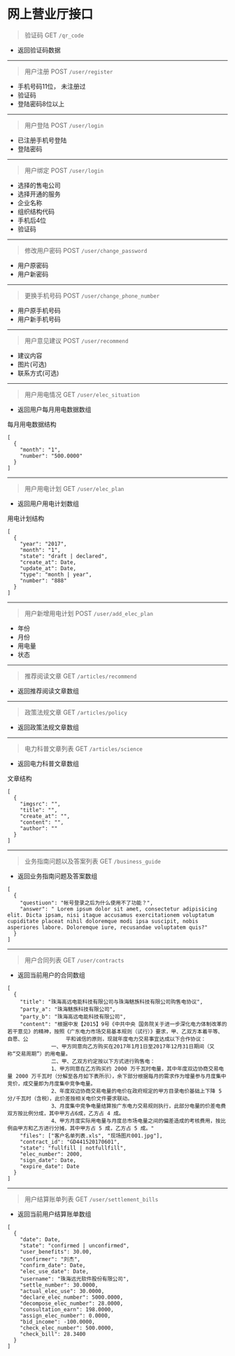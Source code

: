 # 网上营业厅接口

> 验证码 GET `/qr_code`

- 返回验证码数据

---
> 用户注册 POST `/user/register`

- 手机号码11位， 未注册过
- 验证码
- 登陆密码8位以上

---
> 用户登陆 POST `/user/login`

- 已注册手机号登陆
- 登陆密码

---
> 用户绑定 POST `/user/login`

- 选择的售电公司
- 选择开通的服务
- 企业名称
- 组织结构代码
- 手机后4位
- 验证码

---
> 修改用户密码 POST `/user/change_password`

- 用户原密码
- 用户新密码

---
> 更换手机号码 POST `/user/change_phone_number`

- 用户原手机号码
- 用户新手机号码

---
> 用户意见建议 POST `/user/recommend`

- 建议内容
- 图片(可选)
- 联系方式(可选)

---
> 用户用电情况 GET `/user/elec_situation`

- 返回用户每月用电数据数组

每月用电数据结构
```
[
  {
    "month": "1",
    "number": "500.0000"
  }
]
```

---
> 用户用电计划 GET `/user/elec_plan`

- 返回用户用电计划数组

用电计划结构
```
[
  {
    "year": "2017",
    "month": "1",
    "state": "draft | declared",
    "create_at": Date,
    "update_at": Date,
    "type": "month | year",
    "number": "888"
  }
]
```

---
> 用户新增用电计划 POST `/user/add_elec_plan`

- 年份
- 月份
- 用电量
- 状态


---
> 推荐阅读文章 GET `/articles/recommend`

- 返回推荐阅读文章数组 


---
> 政策法规文章 GET `/articles/policy`

- 返回政策法规文章数组


---
> 电力科普文章列表 GET `/articles/science`

- 返回电力科普文章数组

文章结构
```
[
  {
    "imgsrc": "",
    "title": "",
    "create_at": "",
    "content": "",
    "author": ""
  }
]
```

---
> 业务指南问题以及答案列表 GET `/business_guide`

- 返回业务指南问题及答案数组

```
[
  {
    "questiuon": "帐号登录之后为什么使用不了功能？",
    "answer": " Lorem ipsum dolor sit amet, consectetur adipisicing elit. Dicta ipsam, nisi itaque accusamus exercitationem voluptatum cupiditate placeat nihil doloremque modi ipsa suscipit, nobis asperiores labore. Doloremque iure, recusandae voluptatem quis?"
  }
]
```

---
> 用户合同列表 GET `/user/contracts`

- 返回当前用户的合同数组

```
[
  {
    "title": "珠海高远电能科技有限公司与珠海魅族科技有限公司购售电协议",
    "party_a": "珠海魅族科技有限公司",
    "party_b": "珠海高远电能科技有限公司",
    "content": "根据中发【2015】9号《中共中央 国务院关于进一步深化电力体制改革的若干意见》的精神，按照《广东电力市场交易基本规则（试行）》要求，甲、乙双方本着平等、自愿、公            平和诚信的原则，现就年度电力交易事宜达成以下合作协议：
              一、甲方同意向乙方购买在2017年1月1日至2017年12月31日期间（又称“交易周期”）的用电量。
              二、甲、乙双方约定按以下方式进行购售电：
              1、甲方同意在乙方购买约 2000 万千瓦时电量，其中年度双边协商交易电量 2000 万千瓦时（分解至各月如下表所示），余下部分根据每月的需求作为增量参与月度集中竞价，成交量即为月度集中竞争电量。
              2、年度双边协商交易电量的电价在政府规定的甲方目录电价基础上下降 5 分/千瓦时（含税），此价差按相关电价文件要求联动。
              3、月度集中竞争电量结算按广东电力交易规则执行，此部分电量的价差电费双方按比例分成，其中甲方占6成，乙方占 4 成。
              4、甲方月度实际用电量与月度总市场电量之间的偏差造成的考核费用，按比例由甲方和乙方进行分摊，其中甲方占 5 成，乙方占 5 成。"
    "files": ["客户名单列表.xls", "现场图片001.jpg"],
    "contract_id": "GD441520170601",
    "state": "fullfill | notfullfill",
    "elec_number": 2000,
    "sign_date": Date,
    "expire_date": Date
  }
]
```

---
> 用户结算账单列表 GET `/user/settlement_bills`

- 返回当前用户结算账单数组

```
[
  {
    "date": Date,
    "state": "confirmed | unconfirmed",
    "user_benefits": 30.00,
    "confirmer": "刘杰",
    "confirm_date": Date,
    "elec_use_date": Date,
    "username": "珠海远光软件股份有限公司",
    "settle_number": 30.0000,
    "actual_elec_use": 30.0000,
    "declare_elec_number": 5000.0000,
    "decompose_elec_number": 28.0000,
    "consultation_earn": 198.0000,
    "assign_elec_number": 0.0000,
    "bid_income": -100.0000,
    "check_elec_number": 500.0000,
    "check_bill": 28.3400
  }
]
```
















